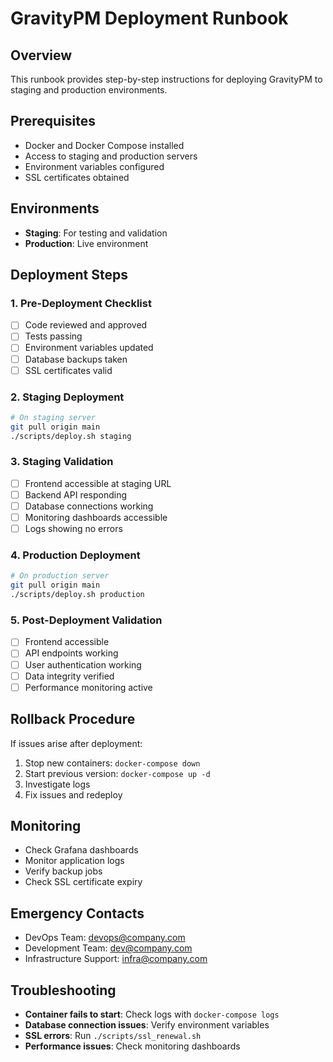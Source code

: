 # GravityPM Deployment Runbook

## Overview
This runbook provides step-by-step instructions for deploying GravityPM to staging and production environments.

## Prerequisites
- Docker and Docker Compose installed
- Access to staging and production servers
- Environment variables configured
- SSL certificates obtained

## Environments
- **Staging**: For testing and validation
- **Production**: Live environment

## Deployment Steps

### 1. Pre-Deployment Checklist
- [ ] Code reviewed and approved
- [ ] Tests passing
- [ ] Environment variables updated
- [ ] Database backups taken
- [ ] SSL certificates valid

### 2. Staging Deployment
```bash
# On staging server
git pull origin main
./scripts/deploy.sh staging
```

### 3. Staging Validation
- [ ] Frontend accessible at staging URL
- [ ] Backend API responding
- [ ] Database connections working
- [ ] Monitoring dashboards accessible
- [ ] Logs showing no errors

### 4. Production Deployment
```bash
# On production server
git pull origin main
./scripts/deploy.sh production
```

### 5. Post-Deployment Validation
- [ ] Frontend accessible
- [ ] API endpoints working
- [ ] User authentication working
- [ ] Data integrity verified
- [ ] Performance monitoring active

## Rollback Procedure
If issues arise after deployment:

1. Stop new containers: `docker-compose down`
2. Start previous version: `docker-compose up -d`
3. Investigate logs
4. Fix issues and redeploy

## Monitoring
- Check Grafana dashboards
- Monitor application logs
- Verify backup jobs
- Check SSL certificate expiry

## Emergency Contacts
- DevOps Team: devops@company.com
- Development Team: dev@company.com
- Infrastructure Support: infra@company.com

## Troubleshooting
- **Container fails to start**: Check logs with `docker-compose logs`
- **Database connection issues**: Verify environment variables
- **SSL errors**: Run `./scripts/ssl_renewal.sh`
- **Performance issues**: Check monitoring dashboards
